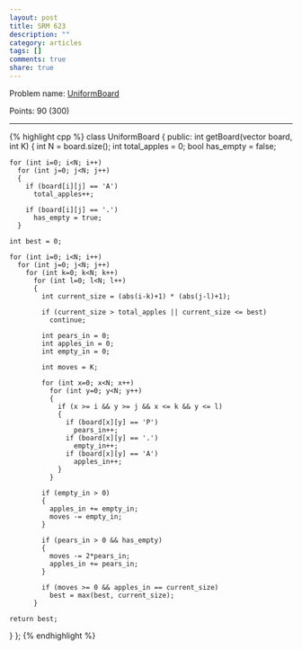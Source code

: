 ```yaml
---
layout: post
title: SRM 623
description: ""
category: articles
tags: []
comments: true
share: true
---
```


Problem name: [UniformBoard](http://community.topcoder.com/stat?c=problem_statement&pm=13209&rd=15856)

Points: 90 (300)

---

{% highlight cpp %}
class UniformBoard
{
public:
  int getBoard(vector <string> board, int K)
  {
    int N = board.size();
    int total_apples = 0;
    bool has_empty = false;

    for (int i=0; i<N; i++)
      for (int j=0; j<N; j++)
      {
        if (board[i][j] == 'A')
          total_apples++;

        if (board[i][j] == '.')
          has_empty = true;
      }

    int best = 0;

    for (int i=0; i<N; i++)
      for (int j=0; j<N; j++)
        for (int k=0; k<N; k++)
          for (int l=0; l<N; l++)
          {
            int current_size = (abs(i-k)+1) * (abs(j-l)+1);

            if (current_size > total_apples || current_size <= best)
              continue;

            int pears_in = 0;
            int apples_in = 0;
            int empty_in = 0;

            int moves = K;

            for (int x=0; x<N; x++)
              for (int y=0; y<N; y++)
              {
                if (x >= i && y >= j && x <= k && y <= l)
                {
                  if (board[x][y] == 'P')
                    pears_in++;
                  if (board[x][y] == '.')
                    empty_in++;
                  if (board[x][y] == 'A')
                    apples_in++;
                }
              }

            if (empty_in > 0)
            {
              apples_in += empty_in;
              moves -= empty_in;
            }

            if (pears_in > 0 && has_empty)
            {
              moves -= 2*pears_in;
              apples_in += pears_in;
            }

            if (moves >= 0 && apples_in == current_size)
              best = max(best, current_size);
          }

    return best;
  }
};
{% endhighlight %}
